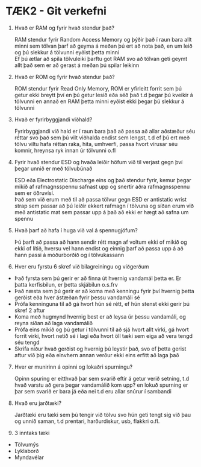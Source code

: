 # TÆK2 - Git verkefni
1. Hvað er RAM og fyrir hvað stendur það?
   
   	RAM stendur fyrir Random Access Memory og þýðir það í raun bara allt minni sem tölvan þarf að geyma á meðan þú ert að nota það, en um leið og þú slekkur á tölvunni eyðist þetta minni  
	Ef þú ætlar að spila tölvuleiki þarftu got RAM svo að tölvan geti geymt allt það sem er að gerast á meðan þú spilar leikinn

2. Hvað er ROM og fyrir hvað stendur það?
	
	ROM stendur fyrir Read Only Memory, ROM er yfirleitt forrit sem þú getur ekki breytt því en þú getur lesið eða séð það t.d þegar þú kveikir á tölvunni en annað en RAM þetta minni eyðist ekki þegar þú slekkur á tölvunni

3. Hvað er fyrirbyggjandi viðhald?
	
	Fyrirbyggjandi við hald er í raun bara það að passa að allar aðstæður séu réttar svo það sem þú vilt viðhalda endist sem lengst, t.d ef þú ert með tölvu viltu hafa réttan raka, 
	hita, umhverfi, passa hvort vírusar séu komnir, hreynsa ryk innan úr tölvunni o.fl

4. Fyrir hvað stendur ESD og hvaða leiðir höfum við til verjast gegn því þegar unnið er með tölvubúnað

	ESD eða Electrostatic Discharge eins og það stendur fyrir, kemur þegar mikið af rafmagnsspennu safnast upp og snertir aðra rafmagnsspennu sem er öðruvísí.  
	Það sem við erum með til að passa tölvur gegn ESD er antistatic wrist strap sem passar að þú leiðir ekkert rafmagn í tölvuna og síðan erum við með antistatic mat
	sem passar upp á það að ekki er hægt að safna um spennu

5. Hvað þarf að hafa í huga við val á spennugjöfum?

	Þú þarft að passa að hann sendir rétt magn af voltum ekki of mikið og ekki of lítið, hversu vel hann endist og einnig þarf að passa upp á að hann passi á móðurborðið og í tölvukassann 

6. Hver eru fyrstu 6 skref við bilagreiningu og viðgerðum

  * Það fyrsta sem þú gerir er að finna út hvernig vandamál þetta er. Er þatta kerfisbilun, er þetta skjábilun o.s.frv
  * Það næsta sem þú gerir er að koma með kenningu fyrir því hvernig þetta gerðist eða hver ástæðan fyrir þessu vandamáli sé
  * Prófa kenninguna til að gá hvort hún sé rétt, ef hún stenst ekki gerir þú skref 2 aftur
  * Koma með hugmynd hvernig best er að leysa úr þessu vandamáli, og reyna síðan að laga vandamálið
  * Prófa eins mikið og þú getur í tölvunni til að sjá hvort allt virki, gá hvort forrit virki, hvort netið sé í lagi eða hvort öll tæki sem eiga að vera tengd séu tengd
  * Skrifa niður hvað gerðist og hvernig þú leystir það, svo ef þetta gerist aftur við þig eða einvhern annan verður ekki eins erfitt að laga það

7. Hver er munirinn á opinni og lokaðri spurningu?
	
	Opinn spuring er eitthvað þar sem svarið eftir á getur verið setning, t.d hvað varstu að gera þegar vandamálið kom upp?
	en lokuð spurning er þar sem svarið er bara já eða nei t.d eru allar snúrur í sambandi

8. Hvað eru jarðtæki?

	Jarðtæki eru tæki sem þú tengir við tölvu svo hún geti tengt sig við þau og unnið saman, t.d prentari, harðurdiskur, usb, flakkri o.fl.

9. 3 inntaks tæki

  * Tölvumýs
  * Lyklaborð
  * Myndavélar
